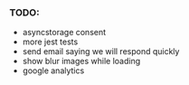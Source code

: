 ### TODO:
- asyncstorage consent
- more jest tests
- send email saying we will respond quickly
- show blur images while loading
- google analytics